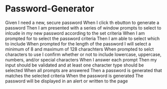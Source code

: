 # Password-Generator
Given I need a new, secure password
When I click th ebutton to generate a password
Then I am presented with a series of window prompts to select to inlcude in my new password according to the set criteria
When I am prompted for to select the password criteria
Then I am able to select which to include
When prompted for the length of the password I will select a minimum of 8 and maximum of 128 charachters
When prompted to selct characters to use
I confirm whether or not to include lowercase, uppercase, numbers, and/or special characters
When I answer each prompt
Then my input should be validated and at least one character type should be selected
When all prompts are answered
Then a password is generated that matches the selected criteria
When the password is generated 
The password will be displayed in an alert or written to the page
